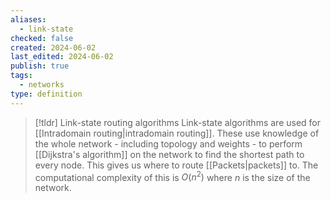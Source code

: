 ```yaml
---
aliases:
  - link-state
checked: false
created: 2024-06-02
last_edited: 2024-06-02
publish: true
tags:
  - networks
type: definition
---
```

>[!tldr] Link-state routing algorithms
>Link-state algorithms are used for [[Intradomain routing|intradomain routing]]. These use knowledge of the whole network - including topology and weights - to perform [[Dijkstra's algorithm]] on the network to find the shortest path to every node. This gives us where to route [[Packets|packets]] to. The computational complexity of this is $O(n^2)$ where $n$ is the size of the network.


